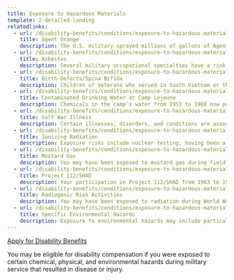 ```yaml
---
title: Exposure to Hazardous Materials
template: 2-detailed-landing
relatedlinks:
  - url: /disability-benefits/conditions/exposure-to-hazardous-materials/agent-orange/
    title: Agent Orange
    description: The U.S. military sprayed millions of gallons of Agent Orange and other herbicides on trees and vegetation during the Vietnam War. Several decades later, concerns about the health effects from these chemicals continue.
  - url: /disability-benefits/conditions/exposure-to-hazardous-materials/asbestos/
    title: Asbestos
    description: Several military occupational specialties have a risk of exposure to asbestos. 
  - url: /disability-benefits/conditions/exposure-to-hazardous-materials/birth-defects/
    title: Birth Defects/Spina Bifida
    description: Children of Veterans who served in South Vietnam or the Republic of Korea during specific periods of time may have birth defects, including spina bifida.
  - url: /disability-benefits/conditions/exposure-to-hazardous-materials/contaminated-drinking-water-at-camp-lejeune/
    title: Contaminated Drinking Water at Camp Lejeune
    description: Chemicals in the camp’s water from 1953 to 1988 now pose health risks.
  - url: /disability-benefits/conditions/exposure-to-hazardous-materials/gulf-war-illness/
    title: Gulf War Illness
    description: Certain illnesses, disorders, and conditions are associated with serving in Southwest Asia.
  - url: /disability-benefits/conditions/exposure-to-hazardous-materials/ionizing-radiation/
    title: Ionizing Radiation
    description: Exposure risks include nuclear testing, having been a POW in Japan, working with x-rays or at a reactor, and more.
  - url: /disability-benefits/conditions/exposure-to-hazardous-materials/mustard-gas/
    title: Mustard Gas
    description: You may have been exposed to mustard gas during field or chamber testing, during service on the battlefield in World War I, at the German bombing of Bari, Italy, in World War II, and in certain other situations.
  - url: /disability-benefits/conditions/exposure-to-hazardous-materials/project112-SHAD/
    title: Project 112/SHAD
    description: Your participation in Project 112/SHAD from 1963 to 1974 may have resulted in chemical testing exposure.
  - url: /disability-benefits/conditions/exposure-to-hazardous-materials/radiogenic-risk-activities/
    title: Radiogenic Risk Activities
    description: You may have been exposed to radiation during World War II–era service or imprisonment in Japan, nuclear weapons testing, a gaseous diffusion plant assignment, or other situations.
  - url: /disability-benefits/conditions/exposure-to-hazardous-materials/specific-environmental-hazards/
    title: Specific Environmental Hazards
    description: Exposure to environmental hazards may include particulate matter and large burn pits in Iraq, Afghanistan, and Djibouti; contaminated drinking water at Camp Lejeune, North Carolina; and pollutants from a waste incinerator near Atsugi, Japan.
---
```


<div class="main" role="main" markdown="0">

<div class="va-action-bar--header">
  <div class="row">
    <div class="small-12 columns">
      <a class="usa-button-primary va-button-primary" href="/disability-benefits/apply-for-benefits/">Apply for Disability Benefits</a>
    </div>
  </div>
</div>

<div class="section one" markdown="0">
<div class="primary" markdown="0">
<div class="row" markdown="0">
<div class="small-12 columns usa-content" markdown="1">

You may be eligible for disability compensation if you were exposed to certain chemical, physical, and environmental hazards during military service that resulted in disease or injury.

</div>
</div>
</div>